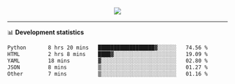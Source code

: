 <h3 align="center">
  <a href="https://github.com/hwalker928">
      <img src="https://github-profile-trophy.vercel.app/?username=hwalker928&no-bg=true&no-frame=true">
  </a>
</h3>


<hr>

📊 **Development statistics**

<!--START_SECTION:waka-->

```txt
Python       8 hrs 20 mins   ██████████████████▓░░░░░░   74.56 %
HTML         2 hrs 8 mins    ████▓░░░░░░░░░░░░░░░░░░░░   19.09 %
YAML         18 mins         ▓░░░░░░░░░░░░░░░░░░░░░░░░   02.80 %
JSON         8 mins          ▒░░░░░░░░░░░░░░░░░░░░░░░░   01.27 %
Other        7 mins          ▒░░░░░░░░░░░░░░░░░░░░░░░░   01.16 %
```

<!--END_SECTION:waka-->
